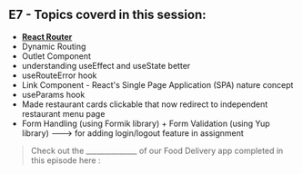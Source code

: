 ## E7 - Topics coverd in this session:

- [**React Router**](https://reactrouter.com)
- Dynamic Routing
- Outlet Component
- understanding useEffect and useState better
- useRouteError hook
- Link Component - React's Single Page Application (SPA) nature concept
- useParams hook
- Made restaurant cards clickable that now redirect to independent restaurant menu page
- Form Handling (using Formik library) + Form Validation (using Yup library) ---> for adding login/logout feature in assignment

>  Check out the ______________ of our Food Delivery app completed in this episode here : 
